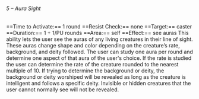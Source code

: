 ###### 5 – Aura Sight
==Time to Activate:== 1 round
==Resist Check:== none
==Target:== caster
==Duration:== 1 + 1/PU rounds
==Area:== self
==Effect:== see auras
This ability lets the user see the auras of any living creatures in their line of sight. These auras change shape and color depending on the creature’s rate, background, and deity followed. The user can study one aura per round and determine one aspect of that aura of the user's choice. If the rate is studied the user can determine the rate of the creature rounded to the nearest multiple of 10. If trying to determine the background or deity, the background or deity worshiped will be revealed as long as the creature is intelligent and follows a specific deity. Invisible or hidden creatures that the user cannot normally see will not be revealed.
